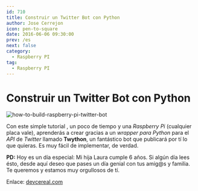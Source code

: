 ```yaml
---
id: 710
title: Construir un Twitter Bot con Python
author: Jose Cerrejon
icon: pen-to-square
date: 2016-06-06 09:30:00
prev: /es
next: false
category:
  - Raspberry PI
tag:
  - Raspberry PI
---
```


# Construir un Twitter Bot con Python

![how-to-build-raspberry-pi-twitter-bot](/images/2016/06/how-to-build-raspberry-pi-twitter-bot.png)

Con este simple tutorial , un poco de tiempo y una *Raspberry Pi* (cualquier placa vale), aprenderás a crear gracias a un *wrapper para Python* para el *API* de *Twitter* llamado **Twython**, un fantástico bot que publicará por tí lo que quieras. Es muy fácil de implementar, de verdad.

**PD:** Hoy es un día especial: Mi hija Laura cumple 6 años. Si algún día lees ésto, desde aquí deseo que pases un día genial con tus amig@s y familia. Te queremos y estamos muy orgullosos de tí.

Enlace: [devcereal.com](https://devcereal.com/how-to-build-raspberry-pi-twitter-bot-python/)